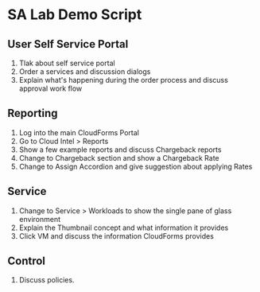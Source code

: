 # SA Lab Demo Script

## User Self Service Portal
1. Tlak about self service portal
2. Order a services and discussion dialogs
3. Explain what's happening during the order process and discuss approval work flow

## Reporting
1. Log into the main CloudForms Portal
2. Go to Cloud Intel > Reports
3. Show a few example reports and discuss Chargeback reports
4. Change to Chargeback section and show a Chargeback Rate
5. Change to Assign Accordion and give suggestion about applying Rates

## Service 
1. Change to Service > Workloads to show the single pane of glass environment
2. Explain the Thumbnail concept and what information it provides 
3. Click VM and discuss the information CloudForms provides


## Control
1. Discuss policies. 
